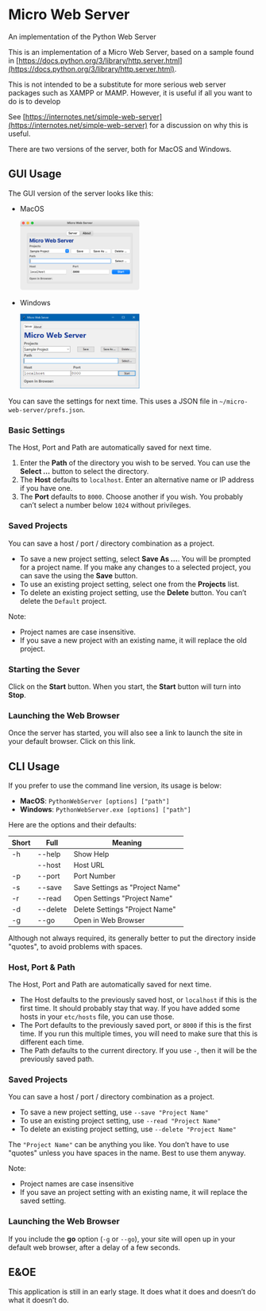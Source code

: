 # Micro Web Server

An implementation of the Python Web Server

This is an implementation of a Micro Web Server, based on a sample found in [https://docs.python.org/3/library/http.server.html](https://docs.python.org/3/library/http.server.html).

This is not intended to be a substitute for more serious web server packages such as XAMPP or MAMP. However, it is useful if all you want to do is to develop

See [https://internotes.net/simple-web-server](https://internotes.net/simple-web-server) for a discussion on why this is useful.

There are two versions of the server, both for MacOS and Windows.

## GUI Usage

The GUI version of the server looks like this:

- MacOS

	<img src="resources/gui-mac.png" width="50%" alt="GUI MacOS">

- Windows

	<img src="resources/gui-windows.png" width="50%" alt="GUI Windows">

You can save the settings for next time. This uses a JSON file in `~/micro-web-server/prefs.json`.

### Basic Settings

The Host, Port and Path are automatically saved for next time.

1. Enter the __Path__ of the directory you wish to be served. You can use the __Select …__ button to select the directory.
2. The __Host__ defaults to `localhost`. Enter an alternative name or IP address if you have one.
3. The __Port__ defaults to `8000`. Choose another if you wish. You probably can’t select a number below `1024` without privileges.

### Saved Projects

You can save a host / port / directory combination as a project.

- To save a new project setting, select __Save As …__. You will be prompted for a project name.
	If you make any changes to a selected project, you can save the using the __Save__ button.
- To use an existing project setting, select one from the __Projects__ list.
- To delete an existing project setting, use the __Delete__ button. You can’t delete the `Default` project.

Note:

- Project names are case insensitive.
- If you save a new project with an existing name, it will replace the old project.

### Starting the Sever

Click on the __Start__ button. When you start, the __Start__ button will turn into __Stop__.

### Launching the Web Browser

Once the server has started, you will also see a link to launch the site in your default browser. Click on this link.

##	CLI Usage

If you prefer to use the command line version, its usage is below:

- __MacOS__: `PythonWebServer [options] ["path"]`
- __Windows__: `PythonWebServer.exe [options] ["path"]`

Here are the options and their defaults:

| Short | Full     | Meaning                         |
|-------|----------|---------------------------------|
| -h    | --help   | Show Help                       |
|       | --host   | Host URL                        |
| -p    | --port   | Port Number                     |
| -s    | --save   | Save Settings as "Project Name" |
| -r    | --read   | Open Settings "Project Name"    |
| -d    | --delete | Delete Settings "Project Name"  |
| -g    | --go     | Open in Web Browser             |

Although not always required, its generally better to put the directory inside "quotes", to avoid problems with spaces.

### Host, Port & Path

The Host, Port and Path are automatically saved for next time.

- The Host defaults to the previously saved host, or `localhost` if this is the first time. It should probably stay that way. If you have added some hosts in your `etc/hosts` file, you can use those.
- The Port defaults to the previously saved port, or `8000` if this is the first time. If you run this multiple times, you will need to make sure that this is different each time.
- The Path defaults to the current directory. If you use `-`, then it will be the previously saved path.

### Saved Projects

You can save a host / port / directory combination as a project.

- To save a new project setting, use `--save "Project Name"`
- To use an existing project setting, use `--read "Project Name"`
- To delete an existing project setting, use `--delete "Project Name"`

The `"Project Name"` can be anything you like. You don’t have to use "quotes" unless you have spaces in the name. Best to use them anyway.

Note:

- Project names are case insensitive
- If you save an project setting with an existing name, it will replace the saved setting.

### Launching the Web Browser

If you include the __go__ option (`-g` or `--go`), your site will open up in your default web browser, after a delay of a few seconds.

## E&OE

This application is still in an early stage. It does what it does and doesn’t do what it doesn’t do.
